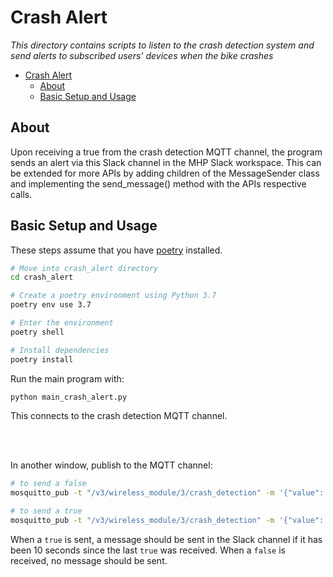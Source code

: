 # Crash Alert

*This directory contains scripts to listen to the crash detection system and send alerts to subscribed users' devices when the bike crashes*


- [Crash Alert](#crash-alert)
  - [About](#about)
  - [Basic Setup and Usage](#basic-setup-and-usage)

## About
Upon receiving a true from the crash detection MQTT channel, the program sends an alert via this Slack channel in the MHP Slack workspace. This can be extended for more APIs by adding children of the MessageSender class and implementing the send_message() method with the APIs respective calls.

## Basic Setup and Usage
These steps assume that you have [poetry](https://python-poetry.org/) installed.

```bash
# Move into crash_alert directory
cd crash_alert

# Create a poetry environment using Python 3.7
poetry env use 3.7

# Enter the environment
poetry shell

# Install dependencies
poetry install
```

Run the main program with:
```bash
python main_crash_alert.py
```
This connects to the crash detection MQTT channel.

<br>
<br>

In another window, publish to the MQTT channel:
```bash
# to send a false
mosquitto_pub -t "/v3/wireless_module/3/crash_detection" -m '{"value": false}'

# to send a true
mosquitto_pub -t "/v3/wireless_module/3/crash_detection" -m '{"value": true}'
```
When a `true` is sent, a message should be sent in the Slack channel if it has been 10 seconds since the last `true` was received. When a `false` is received, no message should be sent.
<br/>